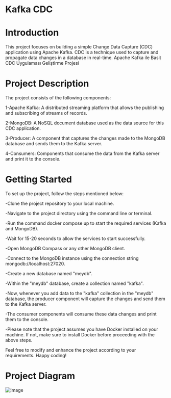 # Kafka CDC  


# Introduction
This project focuses on building a simple Change Data Capture (CDC) application using Apache Kafka. CDC is a technique used to capture and propagate data changes in a database in real-time.
Apache Kafka ile Basit CDC Uygulaması Geliştirme Projesi

# Project Description
The project consists of the following components:

1-Apache Kafka: A distributed streaming platform that allows the publishing and subscribing of streams of records.

2-MongoDB: A NoSQL document database used as the data source for this CDC application.

3-Producer: A component that captures the changes made to the MongoDB database and sends them to the Kafka server.

4-Consumers: Components that consume the data from the Kafka server and print it to the console.

# Getting Started
To set up the project, follow the steps mentioned below:

-Clone the project repository to your local machine.

-Navigate to the project directory using the command line or terminal.

-Run the command docker compose up to start the required services (Kafka and MongoDB).

-Wait for 15-20 seconds to allow the services to start successfully.

-Open MongoDB Compass or any other MongoDB client.

-Connect to the MongoDB instance using the connection string mongodb://localhost:27020.

-Create a new database named "meydb".

-Within the "meydb" database, create a collection named "kafka".

-Now, whenever you add data to the "kafka" collection in the "meydb" database, the producer component will capture the changes and send them to the Kafka server.

-The consumer components will consume these data changes and print them to the console.

-Please note that the project assumes you have Docker installed on your machine. If not, make sure to install Docker before proceeding with the above steps.

Feel free to modify and enhance the project according to your requirements. Happy coding!
# Project Diagram
![image](https://github.com/mustafaemirhanyildiz/kafka-cdc/assets/92929045/a8414501-93f1-458d-ab1f-c821b831f7ba)

